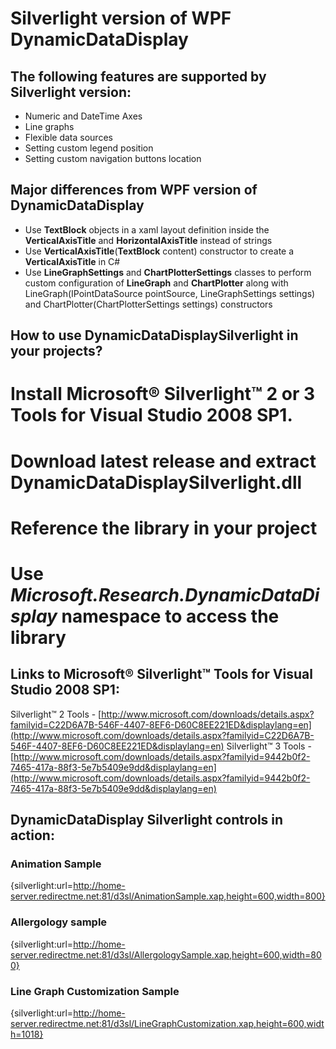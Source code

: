 # Silverlight version of WPF DynamicDataDisplay

## The following features are supported by Silverlight version:
* Numeric and DateTime Axes
* Line graphs
* Flexible data sources
* Setting custom legend position
* Setting custom navigation buttons location

## Major differences from WPF version of DynamicDataDisplay
* Use **TextBlock** objects in a xaml layout definition inside the **VerticalAxisTitle** and **HorizontalAxisTitle** instead of strings
* Use **VerticalAxisTitle**(**TextBlock** content) constructor to create a **VerticalAxisTitle** in C#
* Use **LineGraphSettings** and **ChartPlotterSettings** classes to perform custom configuration of **LineGraph** and **ChartPlotter** along with LineGraph(IPointDataSource pointSource, LineGraphSettings settings) and ChartPlotter(ChartPlotterSettings settings) constructors

## How to use DynamicDataDisplaySilverlight in your projects?
# Install Microsoft® Silverlight™ 2 or 3 Tools for Visual Studio 2008 SP1.
# Download latest release and extract **DynamicDataDisplaySilverlight.dll**
# Reference the library in your project
# Use _Microsoft.Research.DynamicDataDisplay_ namespace to access the library

## Links to Microsoft® Silverlight™ Tools for Visual Studio 2008 SP1:
Silverlight™ 2 Tools - [http://www.microsoft.com/downloads/details.aspx?familyid=C22D6A7B-546F-4407-8EF6-D60C8EE221ED&displaylang=en](http://www.microsoft.com/downloads/details.aspx?familyid=C22D6A7B-546F-4407-8EF6-D60C8EE221ED&displaylang=en)
Silverlight™ 3 Tools - [http://www.microsoft.com/downloads/details.aspx?familyid=9442b0f2-7465-417a-88f3-5e7b5409e9dd&displaylang=en](http://www.microsoft.com/downloads/details.aspx?familyid=9442b0f2-7465-417a-88f3-5e7b5409e9dd&displaylang=en)

## DynamicDataDisplay Silverlight controls in action:
### Animation Sample
{silverlight:url=http://home-server.redirectme.net:81/d3sl/AnimationSample.xap,height=600,width=800}

### Allergology sample
{silverlight:url=http://home-server.redirectme.net:81/d3sl/AllergologySample.xap,height=600,width=800}

### Line Graph Customization Sample
{silverlight:url=http://home-server.redirectme.net:81/d3sl/LineGraphCustomization.xap,height=600,width=1018}